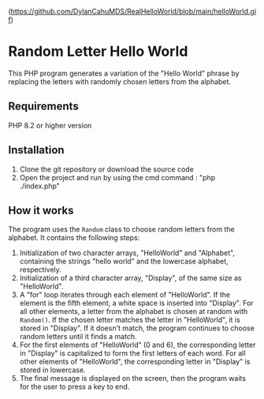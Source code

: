 
(https://github.com/DylanCahuMDS/RealHelloWorld/blob/main/helloWorld.gif)

# Random Letter Hello World

This PHP program generates a variation of the "Hello World" phrase by replacing the letters with randomly chosen letters from the alphabet.

## Requirements

PHP 8.2 or higher version

## Installation

1. Clone the git repository or download the source code
2. Open the project and run by using the cmd command : "php ./index.php"

## How it works

The program uses the `Random` class to choose random letters from the alphabet. It contains the following steps:

1. Initialization of two character arrays, "HelloWorld" and "Alphabet", containing the strings "hello world" and the lowercase alphabet, respectively.
2. Initialization of a third character array, "Display", of the same size as "HelloWorld".
3. A "for" loop iterates through each element of "HelloWorld". If the element is the fifth element, a white space is inserted into "Display". For all other elements, a letter from the alphabet is chosen at random with `Random()`. If the chosen letter matches the letter in "HelloWorld", it is stored in "Display". If it doesn't match, the program continues to choose random letters until it finds a match.
4. For the first elements of "HelloWorld" (0 and 6), the corresponding letter in "Display" is capitalized to form the first letters of each word. For all other elements of "HelloWorld", the corresponding letter in "Display" is stored in lowercase.
5. The final message is displayed on the screen, then the program waits for the user to press a key to end.
